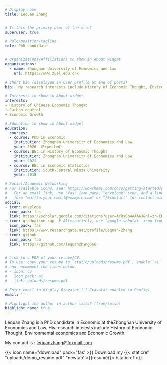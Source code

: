 ```yaml
---
# Display name
title: Lequan Zhang


# Is this the primary user of the site?
superuser: true

# Role/position/tagline
role: PhD candidate


# Organizations/Affiliations to show in About widget
organizations:
  - name: Zhongnan University of Economics and Law
    url: https://www.zuel.edu.cn/

# Short bio (displayed in user profile at end of posts)
bio:  My research interests include History of Economic Thought, Environmental economics and Economic Growth.

# Interests to show in About widget
interests:
- History of Chinese Economic Thought
- Carbon neutral
- Economic Growth

# Education to show in About widget
education:
  courses:
  - course: PhD in Economic
    institution: Zhongnan University of Economics and Law
    year: 2026 （Expected）
  - course: BEc in History of Economic Thought
    institution: Zhongnan University of Economics and Law
    year: 2021
  - course: BEc in Economic Statistics
    institution: South-Central Minzu University
    year: 2018

# Social/Academic Networking
# For available icons, see: https://wowchemy.com/docs/getting-started/page-builder/#icons
#   For an email link, use "fas" icon pack, "envelope" icon, and a link in the
#   form "mailto:your-email@example.com" or "/#contact" for contact widget.
social:
- icon: envelope
  icon_pack: fas
  link: https://scholar.google.com/citations?user=AYRsGp4AAAAJ&hl=zh-CN
- icon: graduation-cap  # Alternatively, use `google-scholar` icon from `ai` icon pack
  icon_pack: fas
  link: https://www.researchgate.net/profile/Lequan-Zhang
- icon: github
  icon_pack: fab
  link: https://github.com/lequanzhang666


# Link to a PDF of your resume/CV.
# To use: copy your resume to `static/uploads/resume.pdf`, enable `ai` icons in `params.toml`,
# and uncomment the lines below.
# - icon: cv
#   icon_pack: ai
#   link: uploads/resume.pdf

# Enter email to display Gravatar (if Gravatar enabled in Config)
email: ''

# Highlight the author in author lists? (true/false)
highlight_name: true
---
```


Lequan Zhang is a PhD candidate in Economic at theZhongnan University of Economics and Law. His research interests include History of Economic Thought, Environmental economics and Economic Growth.


My contact is : lequanzhang@foxmail.com



{{< icon name="download" pack="fas" >}} Download my {{< staticref "uploads/demo_resume.pdf" "newtab" >}}resumé{{< /staticref >}}.
